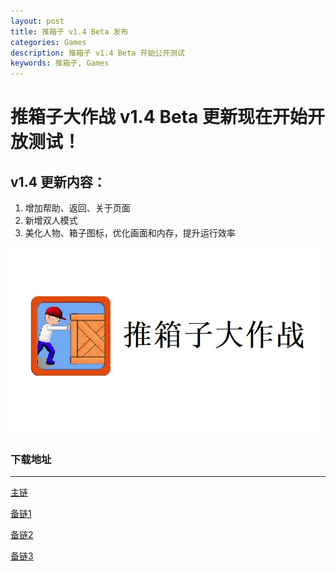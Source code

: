 ```yaml
---
layout: post
title: 推箱子 v1.4 Beta 发布
categories: Games
description: 推箱子 v1.4 Beta 开始公开测试
keywords: 推箱子, Games
---
```


# 推箱子大作战 v1.4 Beta 更新现在开始开放测试！

## v1.4 更新内容：

1. 增加帮助、返回、关于页面
2. 新增双人模式
3. 美化人物、箱子图标，优化画面和内存，提升运行效率

![icon](https://raw.githubusercontent.com/Galaxy-Studio-Team/sources/master/Push-Box/icon.jpg)

### 下载地址

---

[主链](https://code.aliyun.com/usermsi/source/raw/master/Push-Box/%E6%8E%A8%E7%AE%B1%E5%AD%90%E5%A4%A7%E4%BD%9C%E6%88%98-v1.4-Beta.exe)

[备链1](https://galaxy-studio.coding.net/p/source/d/source/git/raw/master/Push-Box/%E6%8E%A8%E7%AE%B1%E5%AD%90%E5%A4%A7%E4%BD%9C%E6%88%98-v1.4-Beta.exe)

[备链2](https://gitee.com/user_msi/sources/raw/master/Push-Box/%E6%8E%A8%E7%AE%B1%E5%AD%90%E5%A4%A7%E4%BD%9C%E6%88%98-v1.4-Beta.exe)

[备链3](https://raw.githubusercontent.com/Galaxy-Studio-Team/sources/master/Push-Box/%E6%8E%A8%E7%AE%B1%E5%AD%90%E5%A4%A7%E4%BD%9C%E6%88%98-v1.4-Beta.exe)
